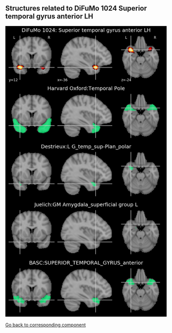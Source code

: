 


## Structures related to DiFuMo 1024 Superior temporal gyrus anterior LH

![504](504.jpg "Structures related to DiFuMo 1024 Superior temporal gyrus anterior LH")

[Go back to corresponding component](https://parietal-inria.github.io/DiFuMo/1024/html/504.html)